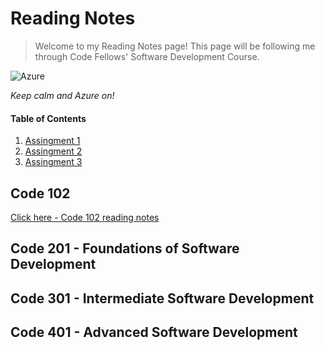 # Reading Notes

>Welcome to my Reading Notes page! This page will be following me through Code Fellows' Software Development Course.  

![Azure](http://tattoocoder.com/content/images/2015/11/azure_cloud.png)


_Keep calm and Azure on!_



#### Table of Contents
1. [Assingment 1](https://lindseyshepard.github.io/reading-notes/class-01)
2. [Assingment 2](https://lindseyshepard.github.io/reading-notes/class-02)
3. [Assingment 3]() 


## Code 102
[Click here - Code 102 reading notes](https://lindseyshepard.github.io/learning-journal-repo/)


## Code 201 - Foundations of Software Development

## Code 301 - Intermediate Software Development

## Code 401 - Advanced Software Development
